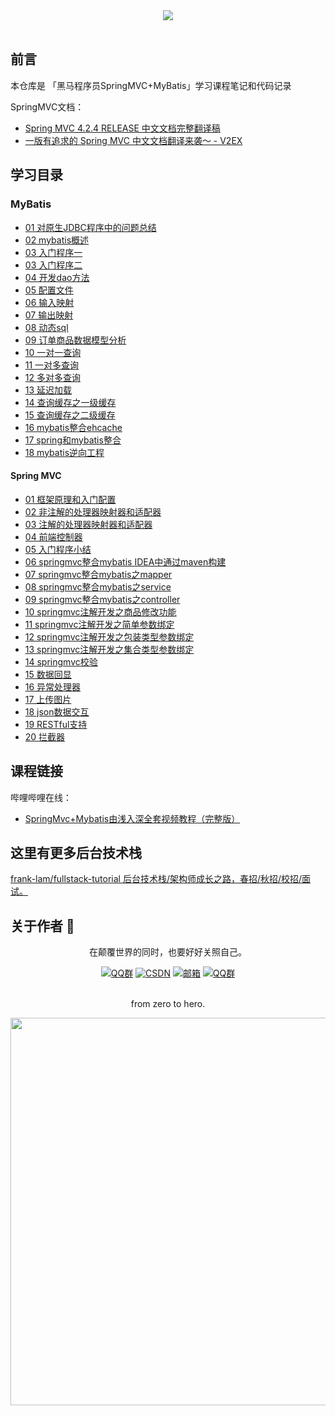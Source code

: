 <div align="center"> <img src="imgs/logo2.png" width=""/></div><br/>



## 前言

本仓库是 「黑马程序员SpringMVC+MyBatis」学习课程笔记和代码记录



SpringMVC文档：

- [Spring MVC 4.2.4 RELEASE 中文文档完整翻译稿](https://github.com/linesh-simplicity/translation-spring-mvc-4-documentation)
- [一版有追求的 Spring MVC 中文文档翻译来袭～ - V2EX](https://www.v2ex.com/t/288717)



## 学习目录

### MyBatis
- [01 对原生JDBC程序中的问题总结](mybatis/01%20对原生JDBC程序中的问题总结.md)
- [02 mybatis概述](mybatis/02%20mybatis概述.md)
- [03 入门程序一](mybatis/03%20入门程序一.md)
- [03 入门程序二](mybatis/03%20入门程序二.md)
- [04 开发dao方法](mybatis/04%20开发dao方法.md)
- [05 配置文件](mybatis/05%20配置文件.md)
- [06 输入映射](mybatis/06%20输入映射.md)
- [07 输出映射](mybatis/07%20输出映射.md)
- [08 动态sql](mybatis/08%20动态sql.md)
- [09 订单商品数据模型分析](mybatis/09%20订单商品数据模型分析.md)
- [10 一对一查询](mybatis/10%20一对一查询.md)
- [11 一对多查询](mybatis/11%20一对多查询.md)
- [12 多对多查询](mybatis/12%20多对多查询.md)
- [13 延迟加载](mybatis/13%20延迟加载.md)
- [14 查询缓存之一级缓存](mybatis/14%20查询缓存之一级缓存.md)
- [15 查询缓存之二级缓存](mybatis/15%20查询缓存之二级缓存.md)
- [16 mybatis整合ehcache](mybatis/16%20mybatis整合ehcache.md)
- [17 spring和mybatis整合](mybatis/17%20spring和mybatis整合.md)
- [18 mybatis逆向工程](mybatis/18%20mybatis逆向工程.md)




#### Spring MVC
- [01 框架原理和入门配置](springmvc/01%20框架原理和入门配置.md)
- [02 非注解的处理器映射器和适配器](springmvc/02%20非注解的处理器映射器和适配器.md)
- [03 注解的处理器映射器和适配器](springmvc/03%20注解的处理器映射器和适配器.md)
- [04 前端控制器](springmvc/04%20前端控制器.md)
- [05 入门程序小结](springmvc/05%20入门程序小结.md)
- [06 springmvc整合mybatis IDEA中通过maven构建](springmvc/06%20springmvc整合mybatis-mvn构建.md)
- [07 springmvc整合mybatis之mapper](springmvc/07%20springmvc整合mybatis之mapper.md)
- [08 springmvc整合mybatis之service](springmvc/08%20springmvc整合mybatis之service.md)
- [09 springmvc整合mybatis之controller](springmvc/09%20springmvc整合mybatis之controller.md)
- [10 springmvc注解开发之商品修改功能](springmvc/10%20springmvc注解开发之商品修改功能.md)
- [11 springmvc注解开发之简单参数绑定](springmvc/11%20springmvc注解开发之简单参数绑定.md)
- [12 springmvc注解开发之包装类型参数绑定](springmvc/12%20springmvc注解开发之包装类型参数绑定.md)
- [13 springmvc注解开发之集合类型参数绑定](springmvc/13%20springmvc注解开发之集合类型参数绑定.md)
- [14 springmvc校验](springmvc/14%20springmvc校验.md)
- [15 数据回显](springmvc/15%20数据回显.md)
- [16 异常处理器](springmvc/16%20异常处理器.md)
- [17 上传图片](springmvc/17%20上传图片.md)
- [18 json数据交互](springmvc/18%20json数据交互.md)
- [19 RESTful支持](springmvc/19%20RESTful支持.md)
- [20 拦截器](springmvc/20%20拦截器.md)



## 课程链接 

哔哩哔哩在线：

- [SpringMvc+Mybatis由浅入深全套视频教程（完整版）](https://www.bilibili.com/video/av27573870)





## 这里有更多后台技术栈

[frank-lam/fullstack-tutorial 后台技术栈/架构师成长之路，春招/秋招/校招/面试。](https://github.com/frank-lam/fullstack-tutorial)



## 关于作者 :boy:

<div align="center">  
    <p>
        在颠覆世界的同时，也要好好关照自己。
    </p>
<a  target="_blank" href="https://zhuanlan.zhihu.com/frankfeekr" rel="nofollow"><img src="https://img.shields.io/badge/知乎专栏-frankfeekr-blue.svg" alt="QQ群" data-canonical-src="" style="max-width:100%;"></a>
<a target="_blank" href="http://blog.csdn.net/u012104219" rel="nofollow"><img src="https://img.shields.io/badge/CSDN-东风牧野-red.svg" alt="CSDN" data-canonical-src="" style="max-width:100%;"></a>
<a target="_blank" href="mailto:frank_lin@whu.edu.cn" rel="nofollow"><img src="https://img.shields.io/badge/Email-frank__lin@whu.edu.cn-lightgrey.svg" alt="邮箱" data-canonical-src="" style="max-width:100%;"></a>
<a target="_blank" href="https://jq.qq.com/?_wv=1027&k=593WvX0" rel="nofollow" ><img src="https://img.shields.io/badge/QQ群-862619503-green.svg" alt="QQ群" data-canonical-src="" style="max-width:100%;"></a>
    <br/><br/>
    <p>
        from zero to hero.
    </p>
</div>
<div align="center"><img src="https://raw.githubusercontent.com/frank-lam/fullstack-tutorial/master/assets/wechat-fullstack.png" width="620"/></div><br/>